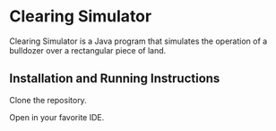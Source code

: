 # Clearing Simulator

Clearing Simulator is a Java program that simulates the operation of a bulldozer over a rectangular piece of land.

## Installation and Running Instructions

Clone the repository.

Open in your favorite IDE.
